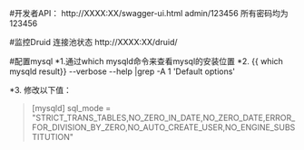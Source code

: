 
#开发者API：
http://XXXX:XX/swagger-ui.html
admin/123456
所有密码均为123456

#监控Druid 连接池状态
http://XXXX:XX/druid/



#配置mysql
*1.通过which mysqld命令来查看mysql的安装位置
*2.
{{ which mysqld result}} --verbose --help |grep -A 1 'Default options'

*3. 修改以下值：
>[mysqld]
>sql_mode = "STRICT_TRANS_TABLES,NO_ZERO_IN_DATE,NO_ZERO_DATE,ERROR_FOR_DIVISION_BY_ZERO,NO_AUTO_CREATE_USER,NO_ENGINE_SUBSTITUTION"


